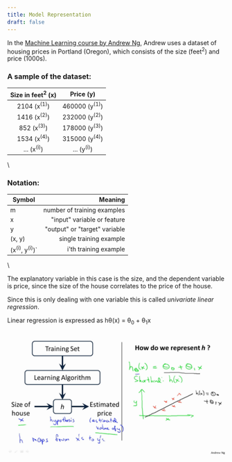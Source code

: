 ```yaml
---
title: Model Representation 
draft: false
---
```


In the [Machine Learning course by Andrew Ng](https://www.coursera.org/learn/machine-learning), Andrew uses a dataset of housing prices in Portland (Oregon), which consists of the size (feet<sup>2</sup>) and price (1000s).

### A sample of the dataset:

| Size in feet<sup>2</sup> (x) | Price (y)                |
| :--------------------------: | :----------------------: |
| 2104 (x<sup>(1)</sup>)       | 460000 (y<sup>(1)</sup>) |
| 1416 (x<sup>(2)</sup>)       | 232000 (y<sup>(2)</sup>) |
| 852  (x<sup>(3)</sup>)       | 178000 (y<sup>(3)</sup>) |
| 1534 (x<sup>(4)</sup>)       | 315000 (y<sup>(4)</sup>) |
| ...  (x<sup>(i)</sup>)       | ...    (y<sup>(i)</sup>) |

\

### Notation:

| Symbol                              | Meaning                       |
| ----------------------------------- | ----------------------------: | 
| m                                   | number of training examples   |
| x                                   | "input" variable or feature   |
| y                                   | "output" or "target" variable |
| (x, y)                              | single training example       |
| (x<sup>(i)</sup>, y<sup>(i)</sup>)` | i'th training example         |

\

The explanatory variable in this case is the size, and the dependent variable is price, since the size of the house correlates to the price of the house.

Since this is only dealing with one variable this is called *univariate linear regression*.

Linear regression is expressed as hθ(x) = θ<sub>0</sub> + θ<sub>1</sub>x

![](linear-regression.png)